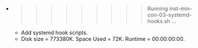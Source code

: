 * >>>>>>>>> Running inst-min-con-03-systemd-hooks.sh ...
  * Add systemd hook scripts.
  * Disk size = 773380K. Space Used = 72K. Runtime = 00:00:00:00.
